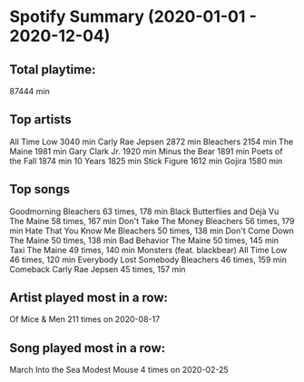 # Spotify Summary (2020-01-01 - 2020-12-04)

## Total playtime:

87444 min

## Top artists

All Time Low         3040 min
Carly Rae Jepsen     2872 min
Bleachers            2154 min
The Maine            1981 min
Gary Clark Jr.       1920 min
Minus the Bear       1891 min
Poets of the Fall    1874 min
10 Years             1825 min
Stick Figure         1612 min
Gojira               1580 min

## Top songs

Goodmorning                    Bleachers             63 times,   178 min
Black Butterflies and Déjà Vu  The Maine             58 times,   167 min
Don't Take The Money           Bleachers             56 times,   179 min
Hate That You Know Me          Bleachers             50 times,   138 min
Don't Come Down                The Maine             50 times,   138 min
Bad Behavior                   The Maine             50 times,   145 min
Taxi                           The Maine             49 times,   140 min
Monsters (feat. blackbear)     All Time Low          46 times,   120 min
Everybody Lost Somebody        Bleachers             46 times,   159 min
Comeback                       Carly Rae Jepsen      45 times,   157 min

## Artist played most in a row:

Of Mice & Men
211 times on 2020-08-17

## Song played most in a row:

March Into the Sea
Modest Mouse
4 times on 2020-02-25
